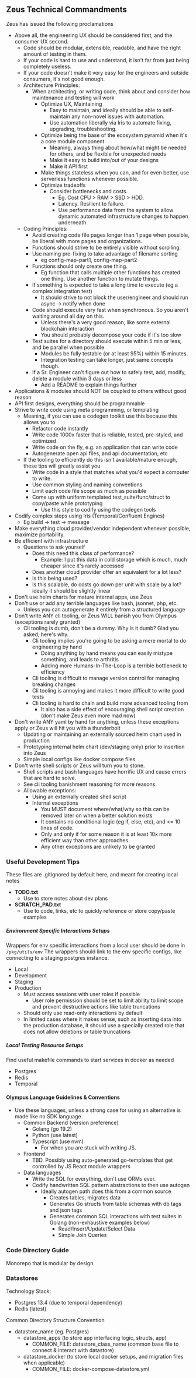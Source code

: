 ## Zeus Technical Commandments

Zeus has issued the following proclamations

* Above all, the engineering UX should be considered first, and the consumer UX second.
  * Code should be modular, extensible, readable, and have the right amount of testing in them.
  * If your code is hard to use and understand, it isn't far from just being completely useless.
  * If your code doesn't make it very easy for the engineers and outside consumers, it's not good enough.
  * Architecture Principles:
    * When architecting, or writing code, think about and consider how maintenance and testing will work
      * Optimize UX, Maintaining
        * Easy to maintain, and ideally should be able to self-maintain any non-novel issues with automation.
        * Use automation liberally via Iris to automate fixing, upgrading, troubleshooting.
      * Optimize being the base of the ecosystem pyramid when it's a core module component
        * Meaning, always thing about how/what might be needed for others, and be flexible for unexpected needs
        * Make it easy to build into/out of your designs
        * Make it API first
      * Make things stateless when you can, and for even better, use serverless functions whenever possible.
      * Optimize tradeoffs
        * Consider bottlenecks and costs.
          * Eg. Cost CPU > RAM > SSD > HDD. 
          * Latency. Resilient to failure. 
          * Use performance data from the system to allow dynamic automated infrastructure changes to happen underneath. 
  * Coding Principles:
    * Avoid creating code file pages longer than 1 page when possible, be liberal with more pages and organizations.
    * Functions should strive to be entirely visible without scrolling.
    * Use naming pre-fixing to take advantage of filename sorting
        * eg config-map-part1, config-map-part2
    * Functions should only create one thing.
        * Eg function that calls multiple other functions has created one thing. Use another function to mutate things.
    * If something is expected to take a long time to execute (eg a complex integration test)
      * It should strive to not block the user/engineer and should run async -> notify when done
    * Code should execute very fast when synchronous. So you aren't waiting around all day on this.
        * Unless there's a very good reason, like some external blockchain interaction
        * You should probably decompose your code if it's too slow
    * Test suites for a directory should execute within 5 min or less, and be parallel when possible
        * Modules be fully testable (or at least 95%) within 15 minutes.
        * Integration testing can take longer, just same concepts though.
    * If a Sr. Engineer can't figure out how to safely test, add, modify, delete a module within 3 days or less
        * Add a README to explain things further
* Applications & modules should NOT be coupled to others without good reason
* API first designs, everything should be programmable
* Strive to write code using meta programming, or templating
    * Meaning, if you can use a codegen toolkit use this because this allows you to
        * Refactor code instantly
        * Write code 1000x faster that is reliable, tested, pre-styled, and optimized
        * Write code on the fly, e.g. an application that can write code
        * Autogenerate open api files, and api documentation, etc
    * If the tooling to efficiently do this isn't available/mature enough, these tips will greatly assist you
        * Write code in a style that matches what you'd expect a computer to write.
        * Use common styling and naming conventions
        * Limit each code file scope as much as possible
        * Come up with uniform templated test_suite/func/struct to copy/paste while prototyping
            * Use this style to codify using the codegen tools
* Codify complex steps using Iris (Temporal/Confluent Engines)
    * Eg build -> test -> message
* Make everything cloud provider/vendor independent whenever possible, maximize portability.
* Be efficient with infrastructure
  * Questions to ask yourself
    * Does this need this class of performance? 
      * Example: I put this data in cold storage which is much, much cheaper since it's rarely accessed
    * Does another cloud provider offer an equivalent for a lot less?
    * Is this being used? 
    * Is this scalable, do costs go down per unit with scale by a lot? ideally it should be slightly linear
* Don't use helm charts for mature internal apps, use Zeus
* Don't use or add any terrible languages like bash, jsonnet, php, etc.
    * Unless you can autogenerate it entirely from a structured language
* Don't write ANY cli tooling, or Zeus WILL banish you from Olympus (exceptions rarely granted)
    * Cli tooling is dumb, don't be a dummy. Why is it dumb? Glad you asked, here's why.
        * Cli tooling implies you're going to be asking a mere mortal to do engineering by hand
            * Doing anything by hand means you can easily mistype something, and leads to arthritis
            * Adding more Humans-In-The-Loop is a terrible bottleneck to efficiency
        * Cli tooling is difficult to manage version control for managing breaking changes
        * Cli tooling is annoying and makes it more difficult to write good tests
        * Cli tooling is hard to chain and build more advanced tooling from
            * It also has a side effect of encouraging shell script creation (don't make Zeus even more mad now)
* Don't write ANY yaml by hand for anything, unless these exceptions apply or Zeus will hit you with a thunderbolt
    * Updating or maintaining an externally sourced helm chart used in production
    * Prototyping internal helm chart (dev/staging only) prior to insertion into Zeus
    * Simple local configs like docker compose files
* Don't write shell scripts or Zeus will turn you to stone.
    * Shell scripts and bash languages have horrific UX and cause errors that are hard to solve.
    * See cli tooling banishment reasoning for more reasons.
    * Allowable exceptions:
        * Using an externally created shell script
        * Internal exceptions
            * You MUST document where/what/why so this can be removed later on when a better solution exists
            * It contains no conditional logic (eg if, else, etc), and <= 10 lines of code.
            * Only and only if for some reason it is at least 10x more efficient way than other approaches.
            * Any other exceptions are unlikely to be granted 

### Useful Development Tips

These files are .gitignored by default here, and meant for creating local notes

* ****TODO.txt****
    * Use to store notes about dev plans
* ****SCRATCH_PAD.txt****
    * Use to code, links, etc to quickly reference or store copy/paste examples

##### Environment Specific Interactions Setups

Wrappers for env specific interactions from a local user should be done in `/pkg/utils/env`
The wrappers should link to the env specific configs, like connecting to a staging postgres instance.

* Local
* Development
* Staging
* Production
    * Must access sessions with user roles if possible
        * User role permission should be set to limit ability to limit scope and prevent destructive actions like table truncations
    * Should only use read-only interactions by default
    * In limited cases where it makes sense, such as inserting data into the production database, it should use a specially created role that does not allow deletions or table truncations

##### Local Testing Resource Setups

Find useful makefile commands to start services in docker as needed

* Postgres
* Redis
* Temporal

#### Olympus Language Guidelines & Conventions

* Use these languages, unless a strong case for using an alternative is made like no SDK language
    * Common Backend (version preference)
        * Golang (go 19.2)
        * Python (use latest)
        * Typescript (use nvm)
            * For when you are stuck with writing JS.
    * Frontend
        * TBD. Possibly using auto-generated go-templates that get controlled by JS React module wrappers
    * Data languages
        * Write the SQL for everything, don't use ORMs ever.
        * Codify handwritten SQL pattern abstractions to then use autogen
            * Ideally autogen path does this from a common source
                * Creates tables, migrates data
                * Generates Go structs from table schemas with db tags and json tags
                * Generates common SQL interactions with test suites in Golang (non-exhaustive examples below)
                    * Read/Insert/Update/Select Data
                    * Simple Join Queries

### Code Directory Guide ###

Monorepo that is modular by design

### Datastores

Technology Stack:

* Postgres 13.4 (due to temporal dependency)
* Redis (latest)

Common Directory Structure Convention

* datastore_name (eg. Postgres)
    * datastore_apps (to store app interfacing logic, structs, app)
        * COMMON_FILE: datastore_class_name (common base file to connect & interact with datastore)
    * datastore_docker (to store local docker setups, and migration files when applicable)
        * COMMON_FILE: docker-compose-datastore.yml
